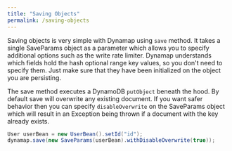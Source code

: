 ```yaml
---
title: "Saving Objects"
permalink: /saving-objects
---
```


Saving objects is very simple with Dynamap using `save` method. It takes a single SaveParams object as a parameter which allows you to specify additional options such as the write rate limiter.
Dynamap understands which fields hold the hash optional range key values, so you don't need to specify them. Just make sure that they have been initialized on the object you are persisting.

The save method executes a DynamoDB `putObject` beneath the hood.
By default save will overwrite any existing document. If you want safer behavior then you can specify `disableOverwrite` on the SaveParams object which will result in an Exception being thrown if a document with the key already exists.

```java
User userBean = new UserBean().setId("id");
dynamap.save(new SaveParams(userBean).withDisableOverwrite(true));
```

